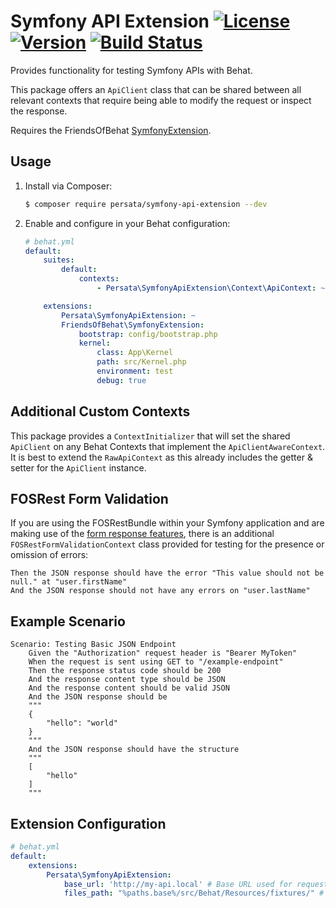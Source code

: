 # Symfony API Extension [![License](https://img.shields.io/packagist/l/persata/symfony-api-extension.svg)](https://packagist.org/packages/persata/symfony-api-extension) [![Version](https://img.shields.io/packagist/v/persata/symfony-api-extension.svg)](https://packagist.org/packages/persata/symfony-api-extension) [![Build Status](https://travis-ci.org/Persata/SymfonyApiExtension.svg?branch=master)](https://travis-ci.org/Persata/SymfonyApiExtension)

Provides functionality for testing Symfony APIs with Behat.

This package offers an `ApiClient` class that can be shared between all relevant contexts that require being able to modify the request or inspect the response. 

Requires the FriendsOfBehat [SymfonyExtension](https://github.com/FriendsOfBehat/SymfonyExtension).

## Usage

1. Install via Composer:

    ```bash
    $ composer require persata/symfony-api-extension --dev
    ```

2. Enable and configure in your Behat configuration:

    ```yaml
    # behat.yml
    default:
        suites:
            default:
                contexts:
                    - Persata\SymfonyApiExtension\Context\ApiContext: ~

        extensions:
            Persata\SymfonyApiExtension: ~
            FriendsOfBehat\SymfonyExtension:
                bootstrap: config/bootstrap.php
                kernel:
                    class: App\Kernel
                    path: src/Kernel.php
                    environment: test
                    debug: true
    ```

## Additional Custom Contexts

This package provides a `ContextInitializer` that will set the shared `ApiClient` on any Behat Contexts that implement the `ApiClientAwareContext`. It is best to extend the `RawApiContext` as this already includes the getter & setter for the `ApiClient` instance.


## FOSRest Form Validation

If you are using the FOSRestBundle within your Symfony application and are making use of the [form response features](https://symfony.com/doc/master/bundles/FOSRestBundle/2-the-view-layer.html#forms-and-views), there is an additional `FOSRestFormValidationContext` class provided for testing for the presence or omission of errors:

```gherkin
Then the JSON response should have the error "This value should not be null." at "user.firstName"
And the JSON response should not have any errors on "user.lastName"
```

## Example Scenario
```gherkin
Scenario: Testing Basic JSON Endpoint
    Given the "Authorization" request header is "Bearer MyToken"
    When the request is sent using GET to "/example-endpoint"
    Then the response status code should be 200
    And the response content type should be JSON
    And the response content should be valid JSON
    And the JSON response should be
    """
    {
        "hello": "world"
    }
    """
    And the JSON response should have the structure
    """
    [
        "hello"
    ]
    """
```

## Extension Configuration
```yaml
# behat.yml
default:
    extensions:
        Persata\SymfonyApiExtension:
            base_url: 'http://my-api.local' # Base URL used for requests sent to the Symfony kernel. Defaults to null.
            files_path: "%paths.base%/src/Behat/Resources/fixtures/" # Base directory of files to be used for upload tests. Defaults to null.
```

